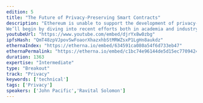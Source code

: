 ```yaml
---
edition: 5
title: "The Future of Privacy-Preserving Smart Contracts"
description: "Ethereum is unable to support the development of privacy-preserving smart contracts in its current state. What do we need from Ethereum 2.0 to build arbitrary privacy-preserving smart contracts? What cryptographic building blocks are required? 
We’ll begin by diving into recent efforts both in academia and industry towards building PPSCs and some of the fundamental flaws with these approaches. We’ll also cover the trade-offs that need to be considered and the lessons learned from previous attempts in this space. Furthermore, we will discuss the limitations on use cases for each approach.Attendees of the presentation will leave with a better understanding of the state of the art for PPSCs in Ethereum and the wider blockchain space."
youtubeUrl: "https://www.youtube.com/embed/djrYx8w0zbg"
ipfsHash: "QmT48zpVJpovSwFoaorXhazxhbStMRWZsxP1LgHn8aukdz"
ethernaIndex: "https://etherna.io/embed/634591ca080a54f6d733eb47"
ethernaPermalink: "https://etherna.io/embed/c1bc74e96144de5d15ec7709424565552f960767b74825a008aebca0de1d4ca8"
duration: 1363
expertise: "Intermediate"
type: "Breakout"
track: "Privacy"
keywords: ['technical']
tags: ['Privacy']
speakers: ['John Pacific','Ravital Solomon']
---
```

